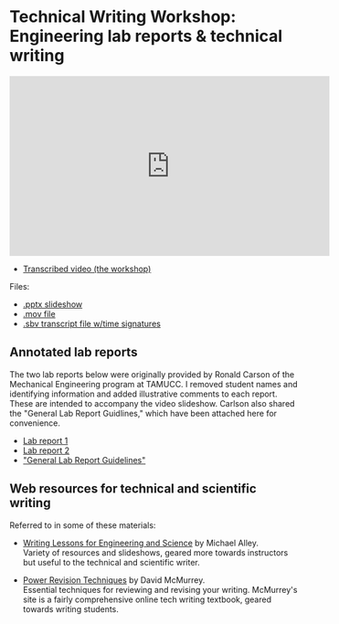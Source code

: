 # Technical Writing Workshop: Engineering lab reports &amp; technical writing  


<iframe width="560" height="315" src="https://www.youtube.com/embed/g2zZ82UNzeI" frameborder="0" allow="accelerometer; autoplay; encrypted-media; gyroscope; picture-in-picture" allowfullscreen></iframe>

- [Transcribed video (the workshop)](https://youtu.be/g2zZ82UNzeI)

Files:
- [.pptx slideshow](files/engr/lab-report-tech-writing.pptx)
- [.mov file](files/engr/tech-writing-workshop/mov)
- [.sbv transcript file w/time signatures](files/engr/captions.sbv)

## Annotated lab reports

The two lab reports below were originally provided by Ronald Carson of the Mechanical Engineering program at TAMUCC. I removed student names and identifying information and added illustrative comments to each report. These are intended to accompany the video slideshow. Carlson also shared the "General Lab Report Guidlines," which have been attached here for convenience.

- [Lab report 1](files/engr/lab-report-example1.pdf)
- [Lab report 2](files/engr/lab-report-example2.pdf)
- ["General Lab Report Guidelines"](https://drive.google.com/file/d/1U24tc31WHlT944R3BuLtjM6ul_vZY9it/view?usp=sharing)


## Web resources for technical and scientific writing

Referred to in some of these materials:

- [Writing Lessons for Engineering and Science](https://www.craftofscientificwriting.com/) by Michael Alley.   
Variety of resources and slideshows, geared more towards instructors but useful to the technical and scientific writer.

- [Power Revision Techniques](https://www.prismnet.com/~hcexres/textbook/hirevov.html) by David McMurrey.   
Essential techniques for reviewing and revising your writing. McMurrey's site is a fairly comprehensive online tech writing textbook, geared towards writing students.
